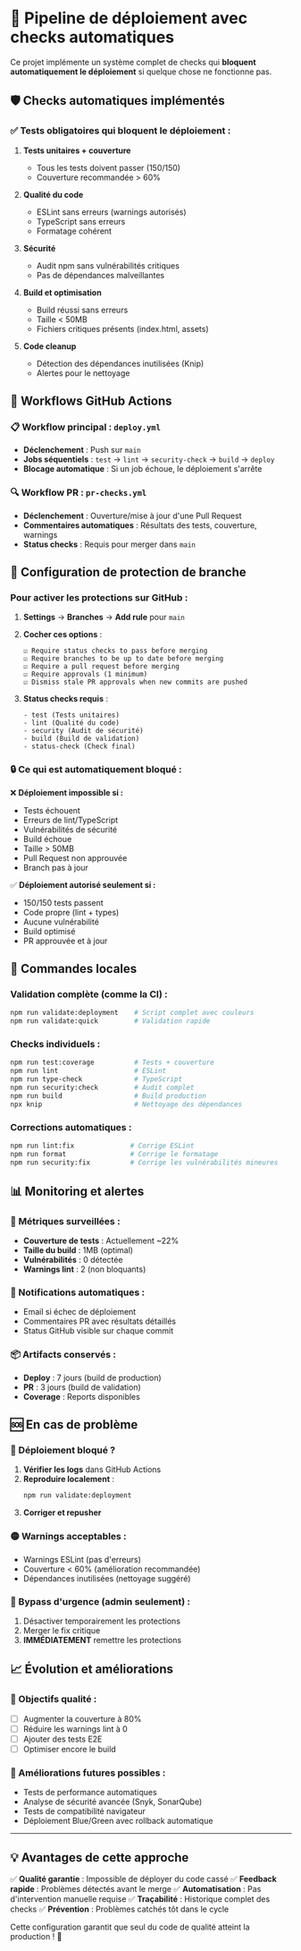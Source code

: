 # 🚦 Pipeline de déploiement avec checks automatiques

Ce projet implémente un système complet de checks qui **bloquent automatiquement le déploiement** si quelque chose ne fonctionne pas.

## 🛡️ Checks automatiques implémentés

### ✅ Tests obligatoires qui bloquent le déploiement :

1. **Tests unitaires + couverture**
   - Tous les tests doivent passer (150/150)
   - Couverture recommandée > 60%

2. **Qualité du code**
   - ESLint sans erreurs (warnings autorisés)
   - TypeScript sans erreurs
   - Formatage cohérent

3. **Sécurité**
   - Audit npm sans vulnérabilités critiques
   - Pas de dépendances malveillantes

4. **Build et optimisation**
   - Build réussi sans erreurs
   - Taille < 50MB
   - Fichiers critiques présents (index.html, assets)

5. **Code cleanup**
   - Détection des dépendances inutilisées (Knip)
   - Alertes pour le nettoyage

## 🚀 Workflows GitHub Actions

### 📋 Workflow principal : `deploy.yml`
- **Déclenchement** : Push sur `main`
- **Jobs séquentiels** : `test` → `lint` → `security-check` → `build` → `deploy`
- **Blocage automatique** : Si un job échoue, le déploiement s'arrête

### 🔍 Workflow PR : `pr-checks.yml`
- **Déclenchement** : Ouverture/mise à jour d'une Pull Request
- **Commentaires automatiques** : Résultats des tests, couverture, warnings
- **Status checks** : Requis pour merger dans `main`

## 📝 Configuration de protection de branche

### Pour activer les protections sur GitHub :

1. **Settings** → **Branches** → **Add rule** pour `main`
2. **Cocher ces options** :
   ```
   ☑️ Require status checks to pass before merging
   ☑️ Require branches to be up to date before merging
   ☑️ Require a pull request before merging
   ☑️ Require approvals (1 minimum)
   ☑️ Dismiss stale PR approvals when new commits are pushed
   ```

3. **Status checks requis** :
   ```
   - test (Tests unitaires)
   - lint (Qualité du code)
   - security (Audit de sécurité)
   - build (Build de validation)
   - status-check (Check final)
   ```

### 🔒 Ce qui est automatiquement bloqué :

❌ **Déploiement impossible si :**
- Tests échouent
- Erreurs de lint/TypeScript
- Vulnérabilités de sécurité
- Build échoue
- Taille > 50MB
- Pull Request non approuvée
- Branch pas à jour

✅ **Déploiement autorisé seulement si :**
- 150/150 tests passent
- Code propre (lint + types)
- Aucune vulnérabilité
- Build optimisé
- PR approuvée et à jour

## 🔧 Commandes locales

### Validation complète (comme la CI) :
```bash
npm run validate:deployment    # Script complet avec couleurs
npm run validate:quick         # Validation rapide
```

### Checks individuels :
```bash
npm run test:coverage          # Tests + couverture
npm run lint                   # ESLint
npm run type-check             # TypeScript
npm run security:check         # Audit complet
npm run build                  # Build production
npx knip                       # Nettoyage des dépendances
```

### Corrections automatiques :
```bash
npm run lint:fix              # Corrige ESLint
npm run format                # Corrige le formatage
npm run security:fix          # Corrige les vulnérabilités mineures
```

## 📊 Monitoring et alertes

### 🎯 Métriques surveillées :
- **Couverture de tests** : Actuellement ~22%
- **Taille du build** : 1MB (optimal)
- **Vulnérabilités** : 0 détectée
- **Warnings lint** : 2 (non bloquants)

### 📧 Notifications automatiques :
- Email si échec de déploiement
- Commentaires PR avec résultats détaillés
- Status GitHub visible sur chaque commit

### 📦 Artifacts conservés :
- **Deploy** : 7 jours (build de production)
- **PR** : 3 jours (build de validation)
- **Coverage** : Reports disponibles

## 🆘 En cas de problème

### 🔴 Déploiement bloqué ?

1. **Vérifier les logs** dans GitHub Actions
2. **Reproduire localement** :
   ```bash
   npm run validate:deployment
   ```
3. **Corriger et repusher**

### 🟡 Warnings acceptables :
- Warnings ESLint (pas d'erreurs)
- Couverture < 60% (amélioration recommandée)
- Dépendances inutilisées (nettoyage suggéré)

### 🔧 Bypass d'urgence (admin seulement) :
1. Désactiver temporairement les protections
2. Merger le fix critique
3. **IMMÉDIATEMENT** remettre les protections

## 📈 Évolution et améliorations

### 🎯 Objectifs qualité :
- [ ] Augmenter la couverture à 80%
- [ ] Réduire les warnings lint à 0
- [ ] Ajouter des tests E2E
- [ ] Optimiser encore le build

### 🔄 Améliorations futures possibles :
- Tests de performance automatiques
- Analyse de sécurité avancée (Snyk, SonarQube)
- Tests de compatibilité navigateur
- Déploiement Blue/Green avec rollback automatique

---

## 💡 Avantages de cette approche

✅ **Qualité garantie** : Impossible de déployer du code cassé
✅ **Feedback rapide** : Problèmes détectés avant le merge
✅ **Automatisation** : Pas d'intervention manuelle requise
✅ **Traçabilité** : Historique complet des checks
✅ **Prévention** : Problèmes catchés tôt dans le cycle

Cette configuration garantit que seul du code de qualité atteint la production ! 🎯
